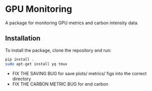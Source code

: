 # GPU Monitoring

A package for monitoring GPU metrics and carbon intensity data.

## Installation

To install the package, clone the repository and run:

```bash
pip install .
sudo apt-get install yq tmux
```
- FIX THE SAVING BUG for save plots/ metrics/ figs into the correct directory
- FIX THE CARBON METRIC BUG for end carbon
